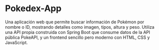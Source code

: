 # Pokedex-App
Una aplicación web que permite buscar información de Pokémon por nombre o ID, mostrando detalles como imagen, tipos, altura y peso. Utiliza una API propia construida con Spring Boot que consume datos de la API pública PokeAPI, y un frontend sencillo pero moderno con HTML, CSS y JavaScript.
